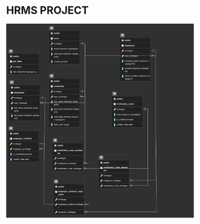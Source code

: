 # HRMS PROJECT
![img](https://raw.githubusercontent.com/HalilibrahimKurt/hrmsProject/main/hrmsTasarim.png)
